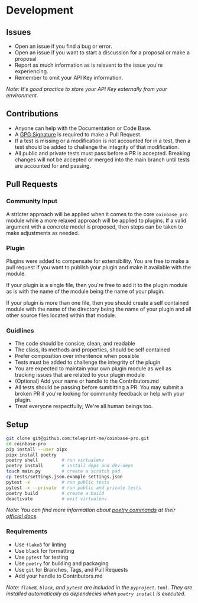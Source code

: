 # Development

## Issues
- Open an issue if you find a bug or error.
- Open an issue if you want to start a discussion for a proposal or make a proposal
- Report as much information as is relavent to the issue you're experiencing.
- Remember to omit your API Key information. 

_Note: It's good practice to store your API Key externally from your environment._

## Contributions
- Anyone can help with the Documentation or Code Base.
- A [GPG Signature](https://docs.github.com/en/authentication/managing-commit-signature-verification) is required to make a Pull Request.
- If a test is missing or a modification is not accounted for in a test, then a test should be added to challenge the integrity of that modification.
- All public and private tests must pass before a PR is accepted. Breaking changes will not be accepted or merged into the main branch until tests are accounted for and passing.

## Pull Requests

### Community Input
A stricter approach will be applied when it comes to the core `coinbase_pro` module while a more relaxed approach will be applied to plugins. If a valid argument with a concrete model is proposed, then steps can be taken to make adjustments as needed.

### Plugin
Plugins were added to compensate for extensibility. You are free to make a pull request if you want to publish your plugin and make it available with the module. 

If your plugin is a single file, then you're free to add it to the plugin module as is with the name of the module being the name of your plugin. 

If your plugin is more than one file, then you should create a self contained module with the name of the directory being the name of your plugin and all other source files located within that module.

### Guidlines

- The code should be consice, clean, and readable
- The class, its methods and properties, should be self contained
- Prefer composition over inheritence when possible
- Tests must be added to challenge the integrity of the plugin
- You are expected to maintain your own plugin module as well as tracking issues that are related to your plugin module
- (Optional) Add your name or handle to the Contributors.md
- All tests should be passing before sumbitting a PR. You may submit a broken PR if you're looking for community feedback or help with your plugin.
- Treat everyone respectfully; We're all human beings too.

## Setup

```sh
git clone git@github.com:teleprint-me/coinbase-pro.git
cd coinbase-pro
pip install --user pipx
pipx install poetry
poetry shell         # run virtualenv
poetry install       # install deps and dev-deps
touch main.py        # create a scratch pad
cp tests/settings.json.example settings.json
pytest -x            # run public tests
pytest -x --private  # run public and private tests
poetry build         # create a build
deactivate           # exit virtualenv
```

_Note: You can find more information about [poetry commands](https://python-poetry.org/docs/cli/) at their [official docs](https://python-poetry.org/docs/)._

### Requirements
- Use `flake8` for linting
- Use `black` for formatting
- Use `pytest` for testing
- Use `poetry` for building and packaging
- Use `git` for Branches, Tags, and Pull Requests
- Add your handle to Contributors.md

_Note: `flake8`, `black`, and `pytest` are included in the `pyproject.toml`. They are installed automatically as dependecies when `poetry install` is executed._